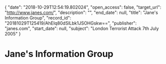 {
  "date": "2018-10-29T12:54:19.802024", 
  "open_access": false, 
  "target_url": "http://www.janes.com/", 
  "description": "", 
  "end_date": null, 
  "title": "Jane's Information Group", 
  "record_id": "20181029T125419/AhEIq80dSlLbk1JSOHGskw==", 
  "publisher": "janes.com", 
  "start_date": null, 
  "subject": "London Terrorist Attack 7th July 2005"
}

# Jane's Information Group

